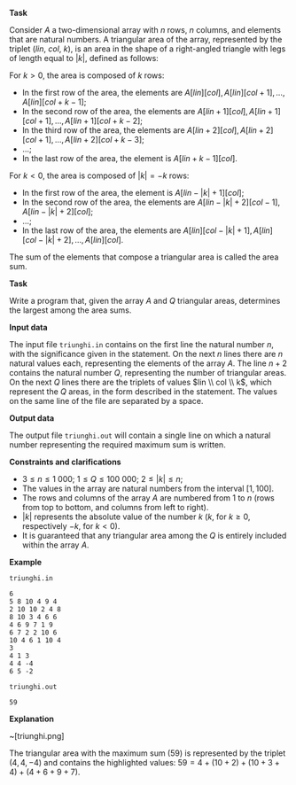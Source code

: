**Task**

Consider $A$ a two-dimensional array with $n$ rows, $n$ columns, and elements that are natural numbers. A triangular area of the array, represented by the triplet ($lin$, $col$, $k$), is an area in the shape of a right-angled triangle with legs of length equal to $|k|$, defined as follows:

For $k > 0$, the area is composed of $k$ rows:
* In the first row of the area, the elements are $A[lin][col], A[lin][col+1], \dots, A[lin][col+k-1]$;
* In the second row of the area, the elements are $A[lin+1][col], A[lin+1][col+1], \dots, A[lin+1][col+k-2]$;
* In the third row of the area, the elements are $A[lin+2][col], A[lin+2][col+1], \dots, A[lin+2][col+k-3]$;
* $\dots$;
* In the last row of the area, the element is $A[lin+k-1][col]$.

For $k < 0$, the area is composed of $|k|=-k$ rows:
* In the first row of the area, the element is $A[lin-|k|+1][col]$;
* In the second row of the area, the elements are $A[lin-|k|+2][col-1], A[lin-|k|+2][col]$;
* $\dots$;
* In the last row of the area, the elements are $A[lin][col-|k|+1], A[lin][col-|k|+2], \dots, A[lin][col]$.

The sum of the elements that compose a triangular area is called the area sum.

**Task**

Write a program that, given the array $A$ and $Q$ triangular areas, determines the largest among the area sums.

**Input data**

The input file `triunghi.in` contains on the first line the natural number $n$, with the significance given in the statement. On the next $n$ lines there are $n$ natural values each, representing the elements of the array $A$. The line $n + 2$ contains the natural number $Q$, representing the number of triangular areas. On the next $Q$ lines there are the triplets of values $lin \\ col \\ k$, which represent the $Q$ areas, in the form described in the statement. The values on the same line of the file are separated by a space.

**Output data**

The output file `triunghi.out` will contain a single line on which a natural number representing the required maximum sum is written.

**Constraints and clarifications**

* $3 \leq n \leq 1 \ 000$; $1 \leq Q \leq 100 \ 000$; $2 \leq |k| \leq n$;
* The values in the array are natural numbers from the interval [$1, 100$].
* The rows and columns of the array $A$ are numbered from $1$ to $n$ (rows from top to bottom, and columns from left to right).
* $|k|$ represents the absolute value of the number $k$ ($k$, for $k \geq 0$, respectively $-k$, for $k < 0$).
* It is guaranteed that any triangular area among the $Q$ is entirely included within the array $A$.

**Example**

`triunghi.in`
```
6
5 8 10 4 9 4
2 10 10 2 4 8
8 10 3 4 6 6
4 6 9 7 1 9
6 7 2 2 10 6
10 4 6 1 10 4
3
4 1 3
4 4 -4
6 5 -2
```

`triunghi.out`
```
59
```

**Explanation**

~[triunghi.png]

The triangular area with the maximum sum ($59$) is represented by the triplet ($4, 4, -4$) and contains the highlighted values: $59 = 4 + (10 + 2) + (10 + 3 + 4) + (4 + 6 + 9 + 7)$.